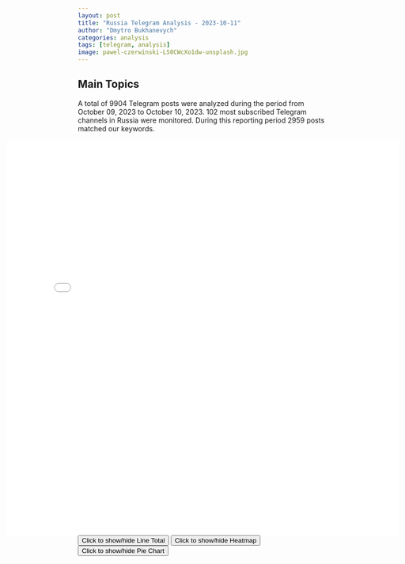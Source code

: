 ```yaml
---
layout: post
title: "Russia Telegram Analysis - 2023-10-11"
author: "Dmytro Bukhanevych"
categories: analysis
tags: [telegram, analysis]
image: pawel-czerwinski-LS0CWcXo1dw-unsplash.jpg
---
```

<style>
    /* Adjusting iframe-container styles */
    .wide-iframe-container {
        width: calc(100% + 30vw);  /* Extending the width */
        margin-left: -15vw;       /* Negative margin to push to the left */
        overflow: hidden;         /* In case the iframe content spills over */
    }
    .wide-iframe-container iframe {
        width: 100%;  /* Making the iframe take the full width of its container */
        border: none; /* Removing any borders from the iframe */
    }
    /* Toggle mechanism */
    .hidden {
        display: none;
    }
    .show-content-target:checked + .show-content {
        display: block;
    }
</style>
<h2>Main Topics</h2>
<p>A total of 9904 Telegram posts were analyzed during the period from October 09, 2023 to October 10, 2023. 102 most subscribed Telegram channels in Russia were monitored. During this reporting period 2959 posts matched our keywords.</p>
<!-- Embedding Main Plotly Visualization -->
<div class="wide-iframe-container">
    <iframe src="{{site.baseurl}}/visualizations/2023-10-11/fig_topics_time.html" height="800"></iframe>
</div>
<!-- Toggle mechanism for the second graph: Line Total -->
<button onclick="toggleContent('lineTotalContent')">Click to show/hide Line Total</button>
<div id="lineTotalContent" style="display:none;" class="wide-iframe-container">
    <iframe src="{{site.baseurl}}/visualizations/2023-10-11/fig_line_total.png" height="800"></iframe>
</div>
<!-- Toggle mechanism for the third graph: Heatmap -->
<button onclick="toggleContent('heatmapContent')">Click to show/hide Heatmap</button>
<div id="heatmapContent" style="display:none;" class="wide-iframe-container">
    <iframe src="{{site.baseurl}}/visualizations/2023-10-11/fig_heatmap.png" height="800"></iframe>
</div>
<!-- Toggle mechanism for the fourth graph: Pie Chart -->
<button onclick="toggleContent('pieContent')">Click to show/hide Pie Chart</button>
<div id="pieContent" style="display:none;" class="wide-iframe-container">
    <iframe src="{{site.baseurl}}/visualizations/2023-10-11/fig_pie.png" height="800"></iframe>
</div>

